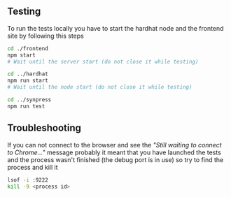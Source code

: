 
## Testing
To run the tests locally you have to start the hardhat node and the frontend site by following this steps 
```bash
cd ./frontend 
npm start
# Wait until the server start (do not close it while testing)

cd ../hardhat
npm run start
# Wait until the node start (do not close it while testing)

cd ../synpress 
npm run test

```

## Troubleshooting
If you can not connect to the browser and see the 
*"Still waiting to connect to Chrome..."* message probably it meant that you have launched the tests 
and the process wasn't finished (the debug port is in use) so try to find the process and kill it

```bash
lsof -i :9222  
kill -9 <process id> 
```